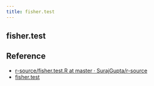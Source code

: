 ```yaml
---
title: fisher.test
---
```


## fisher.test


## Reference
* [r\-source/fisher\.test\.R at master · SurajGupta/r\-source](https://github.com/SurajGupta/r-source/blob/master/src/library/stats/R/fisher.test.R)
* [fisher\.test](https://stat.ethz.ch/R-manual/R-devel/library/stats/html/fisher.test.html)

